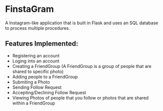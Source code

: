# FinstaGram

A Instagram-like application that is built in Flask and uses an SQL database to process multiple procedures.

## Features Implemented:
* Registering an account 
* Loging into an account
* Creating a FriendGroup (A FriendGroup is a group of people that are shared to specific photo)
* Adding people to a FriendGroup
* Submiting a Photo 
* Sending Follow Request
* Accepting/Declining Follow Request
* Viewing Photos of people that you follow or photos that are shared within a FriendGroup
